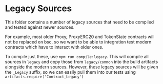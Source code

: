 # Legacy Sources

This folder contains a number of legacy sources that need to be compiled and tested against newer sources.

For example, most older Proxy, ProxyERC20 and TokenState contracts will not be replaced on bsc, so we want to be able to integration test modern contracts which have to interact with older ones.

To compile just these, use `npm run compile:legacy`. This will compile all sources in `legacy` and copy those from `legacy/common` into the build artifacts alongside the modern sources. However, these legacy sources will be given the `_Legacy` suffix, so we can easily pull them into our tests using `artifacts.require('Contract_Legacy')`
